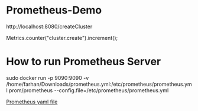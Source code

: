 # Prometheus-Demo

http://localhost:8080/createCluster

Metrics.counter("cluster.create").increment();



# How to run Prometheus Server
sudo docker run  -p 9090:9090 -v /home/farhan/Downloads/prometheus.yml:/etc/prometheus/prometheus.yml prom/prometheus --config.file=/etc/prometheus/prometheus.yml




[Prometheus yaml file](prometheus.yml)
